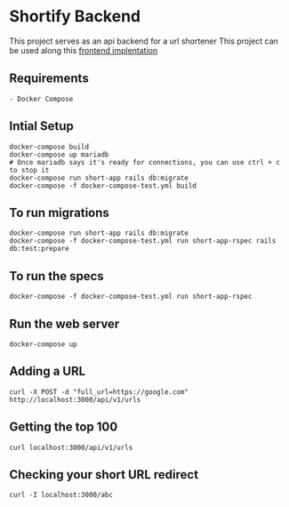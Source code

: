 # Shortify Backend

This project serves as an api backend for a url shortener
This project can be used along this [frontend implentation](https://github.com/dicarlomtz/shortify-fe)

## Requirements
    - Docker Compose

## Intial Setup

    docker-compose build
    docker-compose up mariadb
    # Once mariadb says it's ready for connections, you can use ctrl + c to stop it
    docker-compose run short-app rails db:migrate
    docker-compose -f docker-compose-test.yml build

## To run migrations

    docker-compose run short-app rails db:migrate
    docker-compose -f docker-compose-test.yml run short-app-rspec rails db:test:prepare

## To run the specs

    docker-compose -f docker-compose-test.yml run short-app-rspec

## Run the web server

    docker-compose up

## Adding a URL

    curl -X POST -d "full_url=https://google.com" http://localhost:3000/api/v1/urls

## Getting the top 100

    curl localhost:3000/api/v1/urls

## Checking your short URL redirect

    curl -I localhost:3000/abc
